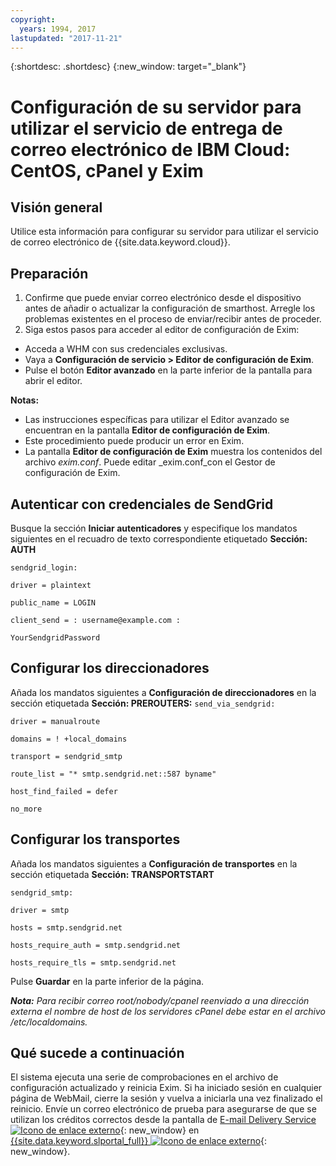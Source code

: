 ```yaml
---
copyright:
  years: 1994, 2017
lastupdated: "2017-11-21"
---
```


{:shortdesc: .shortdesc}
{:new_window: target="_blank"}

# Configuración de su servidor para utilizar el servicio de entrega de correo electrónico de IBM Cloud: CentOS, cPanel y Exim

## Visión general

Utilice esta información para configurar su servidor para utilizar el servicio de correo electrónico de {{site.data.keyword.cloud}}. 

## Preparación

1.  Confirme que puede enviar correo electrónico desde el dispositivo antes de añadir o actualizar la configuración de smarthost. Arregle los problemas existentes en el proceso de enviar/recibir antes de proceder.
2. Siga estos pasos para acceder al editor de configuración de Exim:
  * Acceda a WHM con sus credenciales exclusivas.
  * Vaya a **Configuración de servicio > Editor de configuración de Exim**.
  * Pulse el botón **Editor avanzado** en la parte inferior de la pantalla para abrir el editor.
  
**Notas:**
- Las instrucciones específicas para utilizar el Editor avanzado se encuentran en la pantalla **Editor de configuración de Exim**.
- Este procedimiento puede producir un error en Exim.
- La pantalla **Editor de configuración de Exim** muestra los contenidos del archivo _exim.conf_. Puede editar _exim.conf_con el Gestor de configuración de Exim.

## Autenticar con credenciales de SendGrid

Busque la sección **Iniciar autenticadores** y especifique los mandatos siguientes en el recuadro de texto correspondiente etiquetado **Sección: AUTH**

`sendgrid_login:`

`driver = plaintext`

`public_name = LOGIN`

`client_send = : username@example.com :` 

`YourSendgridPassword`

## Configurar los direccionadores

Añada los mandatos siguientes a **Configuración de direccionadores** en la sección etiquetada **Sección: PREROUTERS:**
`send_via_sendgrid:`

`driver = manualroute`

`domains = ! +local_domains`

`transport = sendgrid_smtp`

`route_list = "* smtp.sendgrid.net::587 byname"`

`host_find_failed = defer`

`no_more`

## Configurar los transportes

Añada los mandatos siguientes a **Configuración de transportes** en la sección etiquetada **Sección: TRANSPORTSTART**

`sendgrid_smtp:`

`driver = smtp`

`hosts = smtp.sendgrid.net`

`hosts_require_auth = smtp.sendgrid.net`

`hosts_require_tls = smtp.sendgrid.net`

Pulse **Guardar** en la parte inferior de la página.

<em>**Nota:** Para recibir correo root/nobody/cpanel reenviado a una dirección externa el nombre de host de los servidores cPanel debe estar en el archivo /etc/localdomains.</em>

## Qué sucede a continuación

El sistema ejecuta una serie de comprobaciones en el archivo de configuración actualizado y reinicia Exim. Si ha iniciado sesión en cualquier página de WebMail, cierre la sesión y vuelva a iniciarla una vez finalizado el reinicio. Envíe un correo electrónico de prueba para asegurarse de que se utilizan los créditos correctos desde la pantalla de [E-mail Delivery Service ![Icono de enlace externo](../../icons/launch-glyph.svg "Icono de enlace externo")](https://control.softlayer.com/services/emaildelivery){: new_window} en [{{site.data.keyword.slportal_full}} ![Icono de enlace externo](../../icons/launch-glyph.svg "Icono de enlace externo")](https://control.softlayer.com/){: new_window}.
